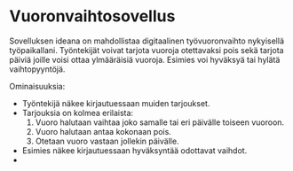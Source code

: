 # Vuoronvaihtosovellus  

Sovelluksen ideana on mahdollistaa digitaalinen työvuoronvaihto nykyisellä työpaikallani. Työntekijät voivat tarjota vuoroja otettavaksi pois sekä tarjota päiviä joille voisi ottaa ylmääräisiä vuoroja. Esimies voi hyväksyä tai hylätä vaihtopyyntöjä.  

Ominaisuuksia:  
* Työntekijä näkee kirjautuessaan muiden tarjoukset.
* Tarjouksia on kolmea erilaista:
  1. Vuoro halutaan vaihtaa joko samalle tai eri päivälle toiseen vuoroon.
  2. Vuoro halutaan antaa kokonaan pois.
  3. Otetaan vuoro vastaan jollekin päivälle.
* Esimies näkee kirjautuessaan hyväksyntää odottavat vaihdot.
* 
